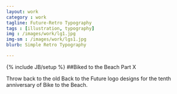 ```yaml
---
layout: work
category : work
tagline: Future-Retro Typography
tags : [illustration, typography]
img : /images/work/lg1.jpg
img-sm : /images/work/lgs1.jpg
blurb: Simple Retro Typography

---
```

{% include JB/setup %}
##Biked to the Beach Part X

Throw back to the old Back to the Future logo designs for the tenth anniversary of Bike to the Beach.  

